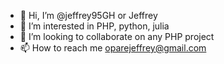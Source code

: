 - 👋 Hi, I’m @jeffrey95GH or Jeffrey
- 👀 I’m interested in PHP, python, julia
- 💞️ I’m looking to collaborate on any PHP project
- 📫 How to reach me oparejeffrey@gmail.com

<!---
jeffrey95GH/jeffrey95GH is a ✨ special ✨ repository because its `README.md` (this file) appears on your GitHub profile.
You can click the Preview link to take a look at your changes.
--->
